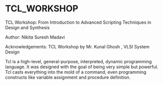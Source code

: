 # TCL_WORKSHOP
TCL Workshop: From Introduction to Advanced Scripting Techniques in Design and Synthesis

Author: Nikita Suresh Madavi

Acknowledgements: TCL Workshop by Mr. Kunal Ghosh , VLSI System Design

Tcl is a high-level, general-purpose, interpreted, dynamic programming language. It was designed with the goal of being very simple but powerful. Tcl casts everything into the mold of a command, even programming constructs like variable assignment and procedure definition.

